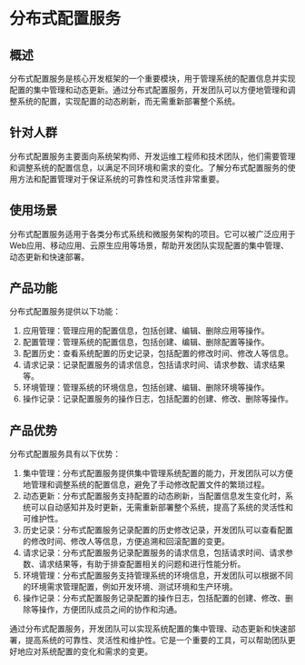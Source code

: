# 分布式配置服务

## 概述
分布式配置服务是核心开发框架的一个重要模块，用于管理系统的配置信息并实现配置的集中管理和动态更新。通过分布式配置服务，开发团队可以方便地管理和调整系统的配置，实现配置的动态刷新，而无需重新部署整个系统。

## 针对人群
分布式配置服务主要面向系统架构师、开发运维工程师和技术团队，他们需要管理和调整系统的配置信息，以满足不同环境和需求的变化。了解分布式配置服务的使用方法和配置管理对于保证系统的可靠性和灵活性非常重要。

## 使用场景
分布式配置服务适用于各类分布式系统和微服务架构的项目。它可以被广泛应用于Web应用、移动应用、云原生应用等场景，帮助开发团队实现配置的集中管理、动态更新和快速部署。

## 产品功能
分布式配置服务提供以下功能：

1. 应用管理：管理应用的配置信息，包括创建、编辑、删除应用等操作。
2. 配置管理：管理系统的配置信息，包括创建、编辑、删除配置等操作。
3. 配置历史：查看系统配置的历史记录，包括配置的修改时间、修改人等信息。
4. 请求记录：记录配置服务的请求信息，包括请求时间、请求参数、请求结果等。
5. 环境管理：管理系统的环境信息，包括创建、编辑、删除环境等操作。
6. 操作记录：记录配置服务的操作日志，包括配置的创建、修改、删除等操作。

## 产品优势
分布式配置服务具有以下优势：

1. 集中管理：分布式配置服务提供集中管理系统配置的能力，开发团队可以方便地管理和调整系统的配置信息，避免了手动修改配置文件的繁琐过程。
2. 动态更新：分布式配置服务支持配置的动态刷新，当配置信息发生变化时，系统可以自动感知并及时更新，无需重新部署整个系统，提高了系统的灵活性和可维护性。
3. 历史记录：分布式配置服务记录配置的历史修改记录，开发团队可以查看配置的修改时间、修改人等信息，方便追溯和回滚配置的变更。
4. 请求记录：分布式配置服务记录配置服务的请求信息，包括请求时间、请求参数、请求结果等，有助于排查配置相关的问题和进行性能分析。
5. 环境管理：分布式配置服务支持管理系统的环境信息，开发团队可以根据不同的环境需求管理配置，例如开发环境、测试环境和生产环境。
6. 操作记录：分布式配置服务记录配置的操作日志，包括配置的创建、修改、删除等操作，方便团队成员之间的协作和沟通。

通过分布式配置服务，开发团队可以实现系统配置的集中管理、动态更新和快速部署，提高系统的可靠性、灵活性和维护性。它是一个重要的工具，可以帮助团队更好地应对系统配置的变化和需求的变更。